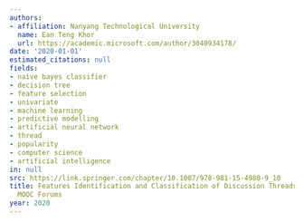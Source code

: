 ```yaml
---
authors:
- affiliation: Nanyang Technological University
  name: Ean Teng Khor
  url: https://academic.microsoft.com/author/3040934178/
date: '2020-01-01'
estimated_citations: null
fields:
- naive bayes classifier
- decision tree
- feature selection
- univariate
- machine learning
- predictive modelling
- artificial neural network
- thread
- popularity
- computer science
- artificial intelligence
in: null
src: https://link.springer.com/chapter/10.1007/978-981-15-4980-9_10
title: Features Identification and Classification of Discussion Threads in Coursera
  MOOC Forums
year: 2020
---
```

